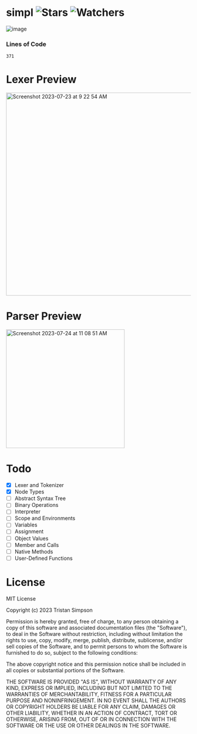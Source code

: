 # simpl ![Stars](https://img.shields.io/github/stars/realTristan/simpl?color=brightgreen) ![Watchers](https://img.shields.io/github/watchers/realTristan/simpl?label=Watchers)
![image](https://github.com/realTristan/simpl/assets/75189508/67361db9-f3f6-4e55-ab95-4580addc40fd)

### Lines of Code
`371`

# Lexer Preview
<img width="552" alt="Screenshot 2023-07-23 at 9 22 54 AM" src="https://github.com/realTristan/simpl/assets/75189508/551ecc7a-2d97-4a8e-a9d8-2208fdbfb9f1">

# Parser Preview
<img width="323" alt="Screenshot 2023-07-24 at 11 08 51 AM" src="https://github.com/realTristan/simpl/assets/75189508/f63d42f6-ade1-4f58-9757-3a7822196269">

# Todo
- [X] Lexer and Tokenizer
- [X] Node Types
- [ ] Abstract Syntax Tree
- [ ] Binary Operations
- [ ] Interpreter
- [ ] Scope and Environments
- [ ] Variables
- [ ] Assignment
- [ ] Object Values
- [ ] Member and Calls
- [ ] Native Methods
- [ ] User-Defined Functions

# License
MIT License

Copyright (c) 2023 Tristan Simpson

Permission is hereby granted, free of charge, to any person obtaining a copy
of this software and associated documentation files (the "Software"), to deal
in the Software without restriction, including without limitation the rights
to use, copy, modify, merge, publish, distribute, sublicense, and/or sell
copies of the Software, and to permit persons to whom the Software is
furnished to do so, subject to the following conditions:

The above copyright notice and this permission notice shall be included in all
copies or substantial portions of the Software.

THE SOFTWARE IS PROVIDED "AS IS", WITHOUT WARRANTY OF ANY KIND, EXPRESS OR
IMPLIED, INCLUDING BUT NOT LIMITED TO THE WARRANTIES OF MERCHANTABILITY,
FITNESS FOR A PARTICULAR PURPOSE AND NONINFRINGEMENT. IN NO EVENT SHALL THE
AUTHORS OR COPYRIGHT HOLDERS BE LIABLE FOR ANY CLAIM, DAMAGES OR OTHER
LIABILITY, WHETHER IN AN ACTION OF CONTRACT, TORT OR OTHERWISE, ARISING FROM,
OUT OF OR IN CONNECTION WITH THE SOFTWARE OR THE USE OR OTHER DEALINGS IN THE
SOFTWARE.
